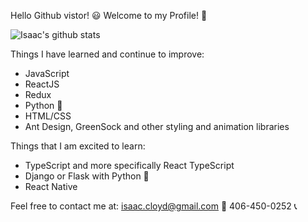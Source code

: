 Hello Github vistor! 😃 Welcome to my Profile! 👋

![Isaac's github stats](https://github-readme-stats.vercel.app/api?username=Istott)

Things I have learned and continue to improve: 
- JavaScript
- ReactJS
- Redux
- Python 🐍
- HTML/CSS
- Ant Design, GreenSock and other styling and animation libraries 

Things that I am excited to learn:
- TypeScript and more specifically React TypeScript
- Django or Flask with Python 🐍
- React Native

Feel free to contact me at:
isaac.cloyd@gmail.com  📧
406-450-0252 📞


<!--
**Istott/Istott** is a ✨ _special_ ✨ repository because its `README.md` (this file) appears on your GitHub profile.

Here are some ideas to get you started:

- 🔭 I’m currently working on ...
- 🌱 I’m currently learning ...
- 👯 I’m looking to collaborate on ...
- 🤔 I’m looking for help with ...
- 💬 Ask me about ...
- 📫 How to reach me: ...
- 😄 Pronouns: ...
- ⚡ Fun fact: ...
-->

